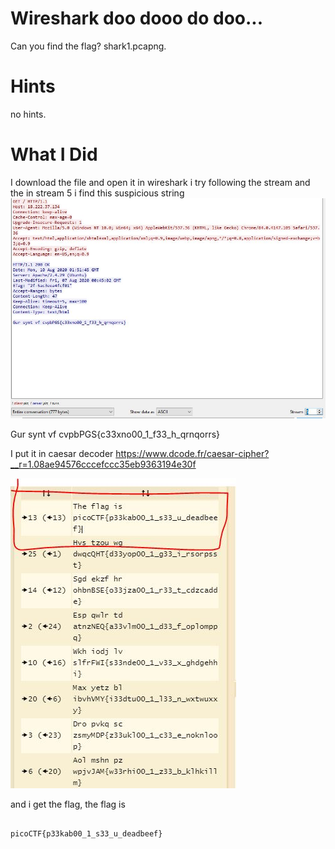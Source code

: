 # Wireshark doo dooo do doo...

Can you find the flag? shark1.pcapng.

# Hints

no hints.

# What I Did

I download the file and open it in wireshark
i try following the stream and the in stream 5
i find this suspicious string
<img src="Pic_1.JPG">

Gur synt vf cvpbPGS{c33xno00_1_f33_h_qrnqorrs}

I put it in caesar decoder
https://www.dcode.fr/caesar-cipher?__r=1.08ae94576cccefccc35eb9363194e30f

<img src="Pic_2.JPG">


and i get the flag, the flag is

``` 

picoCTF{p33kab00_1_s33_u_deadbeef}

```
